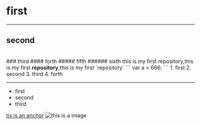 # first
---
## second
<br />
### third
#### forth
##### fifth
###### sixth
this is my first repository,this is my first <strong>repository</strong>,this is my first `repository`
```
var a = 666;
```
1. first
2. second
3. third
4. forth

---
- first
- second
- third

[tis is an anchor](https://www.baidu.com/)
![this is a image](http://pic33.nipic.com/20130916/3420027_192919547000_2.jpg)
